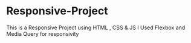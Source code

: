 # Responsive-Project
This is a Responsive Project using HTML , CSS & JS
I Used Flexbox and Media Query for responsivity
